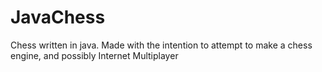 # JavaChess
 Chess written in java. Made with the intention to attempt to make a chess engine, and possibly Internet Multiplayer
